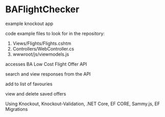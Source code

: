 # BAFlightChecker
example knockout app

code example files to look for in the repository:
1) Views/Flights/Flights.cshtm
2) Controllers/WebController.cs
3) wwwroot/js/viewmodels.js

accesses BA Low Cost Flight Offer API

search and view responses from the API

add to list of favouries

view and delete saved offers

Using 
Knockout, Knockout-Validation, .NET Core, EF CORE, Sammy.js, EF Migrations

